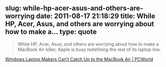 slug: while-hp-acer-asus-and-others-are-worrying
date: 2011-08-17 21:18:29
title: While HP, Acer, Asus, and others are worrying about how to make a...
type: quote
---

> While HP, Acer, Asus, and others are worrying about how to make a MacBook Air killer, Apple is busy redefining the rest of its laptop line.

[Windows Laptop Makers Can’t Catch Up to the MacBook Air | PCWorld](http://www.pcworld.com/article/237992/windows_laptop_makers_cant_catch_up_to_the_macbook_air.html)
